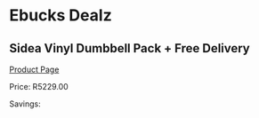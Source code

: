 
# Ebucks Dealz
## Sidea Vinyl Dumbbell Pack + Free Delivery
[Product Page](https://www.ebucks.com/web/shop/productSelected.do?prodId=1173560281&catId=1173528667)

Price: R5229.00

Savings: 


	